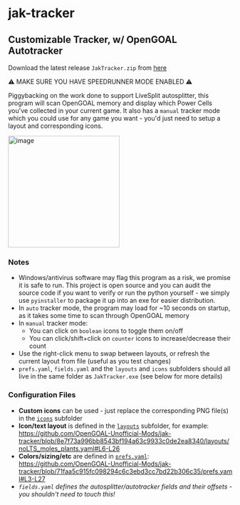 # jak-tracker
## Customizable Tracker, w/ OpenGOAL Autotracker 

Download the latest release `JakTracker.zip` from [here](https://github.com/OpenGOAL-Unofficial-Mods/jak-tracker/releases/latest)

⚠ MAKE SURE YOU HAVE SPEEDRUNNER MODE ENABLED ⚠

Piggybacking on the work done to support LiveSplit autosplitter, this program will scan OpenGOAL memory and display which Power Cells you've collected in your current game. It also has a `manual` tracker mode which you could use for any game you want - you'd just need to setup a layout and corresponding icons.

<img width="250" alt="image" src="https://user-images.githubusercontent.com/2515356/204374691-a52eb4fb-3111-4e38-a1f2-c9e50f346f3e.png">

### Notes
- Windows/antivirus software may flag this program as a risk, we promise it is safe to run. This project is open source and you can audit the source code if you want to verify or run the python yourself - we simply use `pyinstaller` to package it up into an exe for easier distribution.
- In `auto` tracker mode, the program may load for ~10 seconds on startup, as it takes some time to scan through OpenGOAL memory
- In `manual` tracker mode:
  - You can click on `boolean` icons to toggle them on/off
  - You can click/shift+click on `counter` icons to increase/decrease their count
- Use the right-click menu to swap between layouts, or refresh the current layout from file (useful as you test changes)
- `prefs.yaml`, `fields.yaml` and the `layouts` and `icons` subfolders should all live in the same folder as `JakTracker.exe` (see below for more details)
 
### Configuration Files
- **Custom icons** can be used - just replace the corresponding PNG file(s) in the [`icons`](https://github.com/OpenGOAL-Unofficial-Mods/jak-tracker/tree/main/icons) subfolder
- **Icon/text layout** is defined in the [`layouts`](https://github.com/OpenGOAL-Unofficial-Mods/jak-tracker/tree/main/layouts) subfolder, for example:
https://github.com/OpenGOAL-Unofficial-Mods/jak-tracker/blob/8e7f73a996bb8543bf194a63c9933c0de2ea8340/layouts/noLTS_moles_plants.yaml#L6-L26
- **Colors/sizing/etc** are defined in [`prefs.yaml`](https://github.com/OpenGOAL-Unofficial-Mods/jak-tracker/blob/main/prefs.yaml):
https://github.com/OpenGOAL-Unofficial-Mods/jak-tracker/blob/71faa5c915fc098294c6c3ebd3cc7bd22b306c35/prefs.yaml#L3-L27
- *`fields.yaml` defines the autosplitter/autotracker fields and their offsets - you shouldn't need to touch this!*
